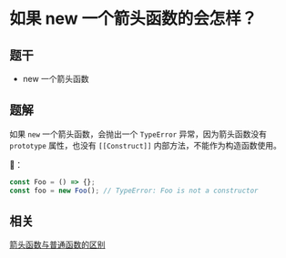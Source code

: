 # 如果 new 一个箭头函数的会怎样？

## 题干

- new 一个箭头函数

## 题解

如果 `new` 一个箭头函数，会抛出一个 `TypeError` 异常，因为箭头函数没有 `prototype` 属性，也没有 `[[Construct]]` 内部方法，不能作为构造函数使用。

🌰：

```js
const Foo = () => {};
const foo = new Foo(); // TypeError: Foo is not a constructor
```

## 相关

[箭头函数与普通函数的区别](./050010_arrow_function.md)